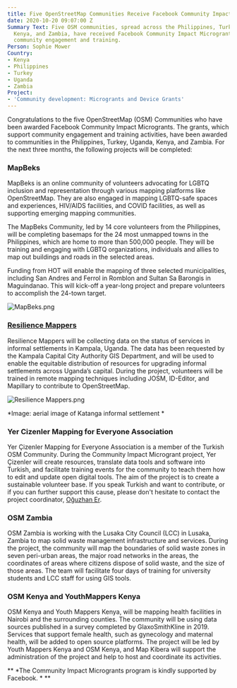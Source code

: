 ```yaml
---
title: Five OpenStreetMap Communities Receive Facebook Community Impact Microgrants
date: 2020-10-20 09:07:00 Z
Summary Text: Five OSM communities, spread across the Philippines, Turkey, Uganda,
  Kenya, and Zambia, have received Facebook Community Impact Microgrants to support
  community engagement and training.
Person: Sophie Mower
Country:
- Kenya
- Philippines
- Turkey
- Uganda
- Zambia
Project:
- 'Community development: Microgrants and Device Grants'
---
```


Congratulations to the five OpenStreetMap (OSM) Communities who have been awarded Facebook Community Impact Microgrants. The grants, which support community engagement and training activities, have been awarded to communities in the Philippines, Turkey, Uganda, Kenya, and Zambia. For the next three months, the following projects will be completed: 

### MapBeks 
MapBeks is an online community of volunteers advocating for LGBTQ inclusion and representation through various mapping platforms like OpenStreetMap. They are also engaged in mapping LGBTQ-safe spaces and experiences, HIV/AIDS facilities, and COVID facilities, as well as supporting emerging mapping communities. 

The MapBeks Community, led by 14 core volunteers from the Philippines, will be completing basemaps for the 24 most unmapped towns in the Philippines, which are home to more than 500,000 people. They will be training and engaging with LGBTQ organizations, individuals and allies to map out buildings and roads in the selected areas. 

Funding from HOT will enable the mapping of three selected municipalities, including San Andres and Ferrol in Romblon and Sultan Sa Barongis in Maguindanao. This will kick-off a year-long project and prepare volunteers to accomplish the 24-town target.

![MapBeks.png](/uploads/MapBeks.png)

### [Resilience Mappers](https://www.facebook.com/RMappers/)
Resilience Mappers will be collecting data on the status of services in informal settlements in Kampala, Uganda. The data has been requested by the Kampala Capital City Authority GIS Department, and will be used to enable the equitable distribution of resources for upgrading informal settlements across Uganda’s capital. During the project, volunteers will be trained in remote mapping techniques including JOSM, ID-Editor, and Mapillary to contribute to OpenStreetMap.

![Resilience Mappers.png](/uploads/Resilience%20Mappers.png)

*Image: aerial image of Katanga informal settlement *

### Yer Cizenler Mapping for Everyone Association 
Yer Çizenler Mapping for Everyone Association is a member of the Turkish OSM Community. During the Community Impact Microgrant project, Yer Çizenler will create resources, translate data tools and software into Turkish, and facilitate training events for the community to teach them how to edit and update open digital tools. The aim of the project is to create a sustainable volunteer base. If you speak Turkish and want to contribute, or if you can further support this cause, please don't hesitate to contact the project coordinator, [Oğuzhan Er](mailto:oguzhan.er@yercizenler.org). 

### OSM Zambia 
OSM Zambia is working with the Lusaka City Council (LCC) in Lusaka, Zambia to map solid waste management infrastructure and services. During the project, the community will map the boundaries of solid waste zones in seven peri-urban areas, the major road networks in the areas, the coordinates of areas where citizens dispose of solid waste, and the size of those areas. The team will facilitate four days of training for university students and LCC staff for using GIS tools. 

### OSM Kenya and YouthMappers Kenya  
OSM Kenya and Youth Mappers Kenya, will be mapping health facilities in Nairobi and the surrounding counties. The community will be using data sources published in a survey completed by GlaxoSmithKline in 2019. Services that support female health, such as gynecology and maternal health, will be added to open source platforms. The project will be led by Youth Mappers Kenya and OSM Kenya, and Map Kibera will support the administration of the project and help to host and coordinate its activities. 

** *The Community Impact Microgrants program is kindly supported by Facebook. * **
